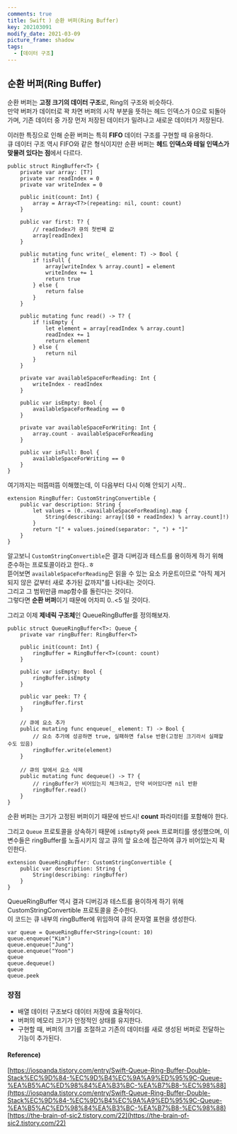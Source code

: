 ```yaml
---
comments: true
title: Swift ) 순환 버퍼(Ring Buffer)
key: 202103091
modify_date: 2021-03-09
picture_frame: shadow
tags:
  - [데이터 구조]
---
```

 
## 순환 버퍼(Ring Buffer)
 
순환 버퍼는 **고정 크기의 데이터 구조**로, Ring의 구조와 비슷하다.   
만약 버퍼가 데이터로 꽉 차면 버퍼의 시작 부분을 뜻하는 헤드 인덱스가 0으로 되돌아 가며, 기존 데이터 중 가장 먼저 저장된 데이터가 밀려나고 새로운 데이터가 저장된다.   
 
이러한 특징으로 인해 순환 버퍼는 특히 **FIFO** 데이터 구조를 구현할 때 유용하다.   
큐 데이터 구조 역시 FIFO와 같은 형식이지만 순환 버퍼는 **헤드 인덱스와 테일 인덱스가 맞물려 있다는 점**에서 다르다.
 
```
public struct RingBuffer<T> { 
    private var array: [T?]
    private var readIndex = 0 
    private var writeIndex = 0 
    
    public init(count: Int) {
        array = Array<T?>(repeating: nil, count: count)
    }
    
    public var first: T? {
        // readIndex가 큐의 첫번째 값
        array[readIndex]
    } 
    
    public mutating func write(_ element: T) -> Bool { 
        if !isFull {
            array[writeIndex % array.count] = element 
            writeIndex += 1
            return true
        } else {
            return false 
        }
    }
    
    public mutating func read() -> T? { 
        if !isEmpty {
            let element = array[readIndex % array.count]
            readIndex += 1 
            return element 
        } else {
            return nil 
        }
    }
    
    private var availableSpaceForReading: Int {
        writeIndex - readIndex 
    }
    
    public var isEmpty: Bool {
        availableSpaceForReading == 0
    }
    
    private var availableSpaceForWriting: Int {
        array.count - availableSpaceForReading 
    }
    
    public var isFull: Bool {
        availableSpaceForWriting == 0
    }
}
```
여기까지는 떠뜸떠뜸 이해했는데, 이 다음부터 다시 이해 안되기 시작..
```
extension RingBuffer: CustomStringConvertible { 
    public var description: String {
        let values = (0..<availableSpaceForReading).map {
            String(describing: array[($0 + readIndex) % array.count]!)
        }
        return "[" + values.joined(separator: ", ") + "]"
    }
}
```
알고보니 `CustomStringConvertible`은 결과 디버깅과 테스트를 용이하게 하기 위해 준수하는 프로토콜이라고 한다..ㅎ   
뜯어보면 `availableSpaceForReading`은 읽을 수 있는 요소 카운트이므로 "아직 제거되지 않은 값부터 새로 추가된 값까지"를 나타내는 것이다.   
그리고 그 범위만큼 map함수를 돌린다는 것이다.   
그렇다면 **순환 버퍼**이기 때문에 어차피 0..<5 일 것이다.
 

 
그리고 이제 **제네릭 구조체**인 QueueRingBuffer를 정의해보자.
```
public struct QueueRingBuffer<T>: Queue { 
    private var ringBuffer: RingBuffer<T> 
    
    public init(count: Int) {
        ringBuffer = RingBuffer<T>(count: count)
    }
    
    public var isEmpty: Bool {
        ringBuffer.isEmpty 
    }
    
    public var peek: T? {
        ringBuffer.first 
    }
    
    // 큐에 요소 추가
    public mutating func enqueue(_ element: T) -> Bool { 
        // 요소 추가에 성공하면 true, 실패하면 false 반환(고정된 크기라서 실패할 수도 있음)
        ringBuffer.write(element) 
    }
    
    // 큐의 앞에서 요소 삭제
    public mutating func dequeue() -> T? {
        // ringBuffer가 비어있는지 체크하고, 만약 비어있다면 nil 반환
        ringBuffer.read()
    }
}
```
순환 버퍼는 크기가 고정된 버퍼이기 때문에 반드시! **count** 파라미터를 포함해야 한다.   
 
그리고 `Queue` 프로토콜을 상속하기 때문에 `isEmpty`와 `peek` 프로퍼티를 생성했으며, 이 변수들은 ringBuffer를 노출시키지 않고 큐의 앞 요소에 접근하여 큐가 비어있는지 확인한다.
```
extension QueueRingBuffer: CustomStringConvertible {
    public var description: String {
        String(describing: ringBuffer)
    }
}
```
QueueRingBuffer 역시 결과 디버깅과 테스트를 용이하게 하기 위해 CustomStringConvertible 프로토콜을 준수한다.   
이 코드는 큐 내부의 ringBuffer에 위임하여 큐의 문자열 표현을 생성한다.
 
```
var queue = QueueRingBuffer<String>(count: 10) 
queue.enqueue("Kim")
queue.enqueue("Jung")
queue.enqueue("Yoon")
queue 
queue.dequeue()
queue
queue.peek
```
 
### 장점
 
- 배열 데이터 구조보다 데이터 저장에 효율적이다.
- 버퍼의 메모리 크기가 안정적인 상태를 유지한다.
- 구현할 때, 버퍼의 크기를 조절하고 기존의 데이터를 새로 생성된 버퍼로 전달하는 기능이 추가된다.
 
#### Reference)
 
[https://iospanda.tistory.com/entry/Swift-Queue-Ring-Buffer-Double-Stack%EC%9D%84-%EC%9D%B4%EC%9A%A9%ED%95%9C-Queue-%EA%B5%AC%ED%98%84%EA%B3%BC-%EA%B7%B8-%EC%98%88](https://iospanda.tistory.com/entry/Swift-Queue-Ring-Buffer-Double-Stack%EC%9D%84-%EC%9D%B4%EC%9A%A9%ED%95%9C-Queue-%EA%B5%AC%ED%98%84%EA%B3%BC-%EA%B7%B8-%EC%98%88)   
[https://the-brain-of-sic2.tistory.com/22](https://the-brain-of-sic2.tistory.com/22)
